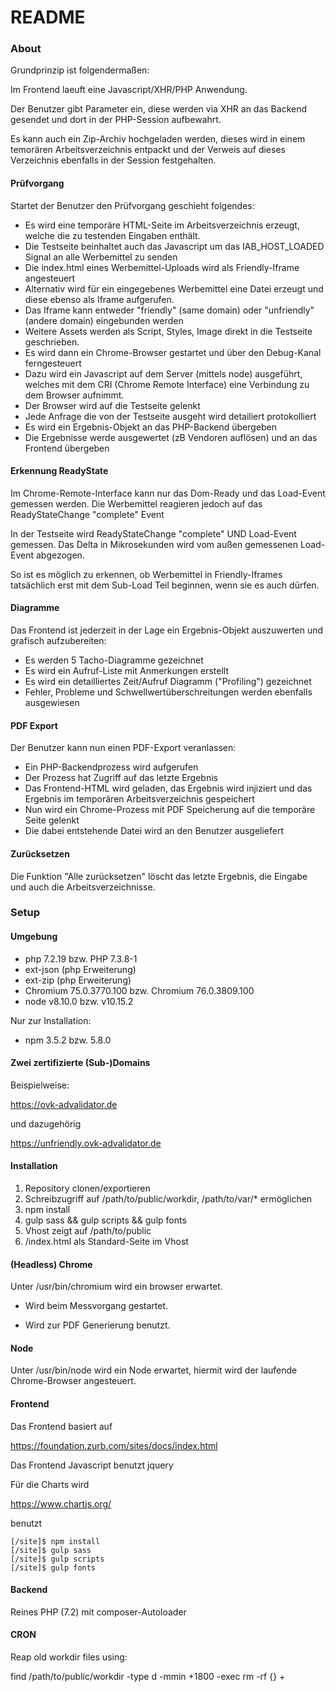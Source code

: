 # README #

### About ###

Grundprinzip ist folgendermaßen:

Im Frontend laeuft eine Javascript/XHR/PHP Anwendung.

Der Benutzer gibt Parameter ein, diese werden via XHR an das Backend gesendet und dort in der PHP-Session aufbewahrt.

Es kann auch ein Zip-Archiv hochgeladen werden, dieses wird in einem temorären Arbeitsverzeichnis entpackt und der Verweis auf dieses Verzeichnis ebenfalls in der Session festgehalten.


#### Prüfvorgang ####

Startet der Benutzer den Prüfvorgang geschieht folgendes: 

- Es wird eine temporäre HTML-Seite im Arbeitsverzeichnis erzeugt, welche die zu testenden Eingaben enthält.
- Die Testseite beinhaltet auch das Javascript um das IAB_HOST_LOADED Signal an alle Werbemittel zu senden
- Die index.html eines Werbemittel-Uploads wird als Friendly-Iframe angesteuert
- Alternativ wird für ein eingegebenes Werbemittel eine Datei erzeugt und diese ebenso als Iframe aufgerufen.
- Das Iframe kann entweder "friendly" (same domain) oder "unfriendly" (andere domain) eingebunden werden 
- Weitere Assets werden als Script, Styles, Image direkt in die Testseite geschrieben. 
- Es wird dann ein Chrome-Browser gestartet und über den Debug-Kanal ferngesteuert
- Dazu wird ein Javascript auf dem Server (mittels node) ausgeführt, welches mit dem CRI (Chrome Remote Interface) eine Verbindung zu dem Browser aufnimmt. 
- Der Browser wird auf die Testseite gelenkt
- Jede Anfrage die von der Testseite ausgeht wird detailiert protokolliert
- Es wird ein Ergebnis-Objekt an das PHP-Backend übergeben
- Die Ergebnisse werde ausgewertet (zB Vendoren auflösen) und an das Frontend übergeben


#### Erkennung ReadyState ####

Im Chrome-Remote-Interface kann nur das Dom-Ready und das Load-Event gemessen werden.
Die Werbemittel reagieren jedoch auf das ReadyStateChange "complete" Event

In der Testseite wird ReadyStateChange "complete" UND Load-Event gemessen.
Das Delta in Mikrosekunden wird vom außen gemessenen Load-Event abgezogen.

So ist es möglich zu erkennen, ob Werbemittel in Friendly-Iframes tatsächlich erst mit dem Sub-Load Teil beginnen, wenn sie es auch dürfen.


#### Diagramme ####

Das Frontend ist jederzeit in der Lage ein Ergebnis-Objekt auszuwerten und grafisch aufzubereiten:

- Es werden 5 Tacho-Diagramme gezeichnet
- Es wird ein Aufruf-Liste mit Anmerkungen erstellt
- Es wird ein detailliertes Zeit/Aufruf Diagramm ("Profiling") gezeichnet
- Fehler, Probleme und Schwellwertüberschreitungen werden ebenfalls ausgewiesen
 
 
#### PDF Export ####

Der Benutzer kann nun einen PDF-Export veranlassen:

- Ein PHP-Backendprozess wird aufgerufen
- Der Prozess hat Zugriff auf das letzte Ergebnis
- Das Frontend-HTML wird geladen, das Ergebnis wird injiziert und das Ergebnis im temporären Arbeitsverzeichnis gespeichert
- Nun wird ein Chrome-Prozess mit PDF Speicherung auf die temporäre Seite gelenkt
- Die dabei entstehende Datei wird an den Benutzer ausgeliefert


#### Zurücksetzen ####

Die Funktion "Alle zurücksetzen" löscht das letzte Ergebnis, die Eingabe und auch die Arbeitsverzeichnisse.


### Setup ###

#### Umgebung ####

- php 7.2.19 bzw. PHP 7.3.8-1
- ext-json (php Erweiterung)
- ext-zip (php Erweiterung)
- Chromium 75.0.3770.100 bzw. Chromium 76.0.3809.100
- node v8.10.0 bzw. v10.15.2

Nur zur Installation:

- npm 3.5.2 bzw. 5.8.0


#### Zwei zertifizierte (Sub-)Domains ####

Beispielweise:

https://ovk-advalidator.de

und dazugehörig

https://unfriendly.ovk-advalidator.de



#### Installation ####

1. Repository clonen/exportieren
2. Schreibzugriff auf /path/to/public/workdir, /path/to/var/* ermöglichen
3. npm install 
4. gulp sass && gulp scripts && gulp fonts
5. Vhost zeigt auf /path/to/public 
6. /index.html als Standard-Seite im Vhost


#### (Headless) Chrome ####

Unter /usr/bin/chromium wird ein browser erwartet.

- Wird beim Messvorgang gestartet.

- Wird zur PDF Generierung benutzt.


#### Node ####

Unter /usr/bin/node wird ein Node erwartet, 
hiermit wird der laufende Chrome-Browser angesteuert. 


#### Frontend ####
	
Das Frontend basiert auf 

https://foundation.zurb.com/sites/docs/index.html

Das Frontend Javascript benutzt jquery

Für die Charts wird 

https://www.chartjs.org/

benutzt

	
~~~~
[/site]$ npm install
[/site]$ gulp sass
[/site]$ gulp scripts
[/site]$ gulp fonts
~~~~


#### Backend ####

Reines PHP (7.2) mit composer-Autoloader 


#### CRON ####

Reap old workdir files using:

find /path/to/public/workdir -type d -mmin +1800 -exec rm -rf {} +